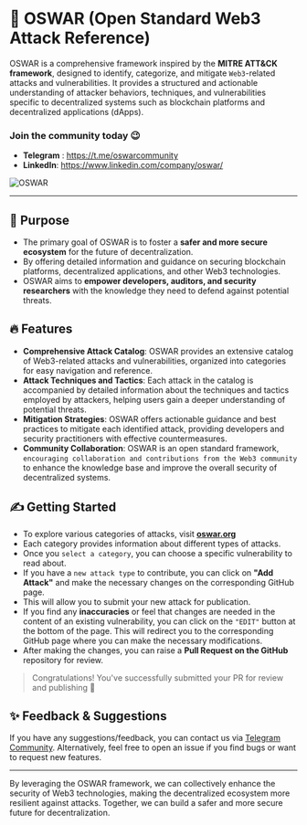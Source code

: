 # 🔐 OSWAR (Open Standard Web3 Attack Reference) 

OSWAR is a comprehensive framework inspired by the **MITRE ATT&CK framework**, designed to identify, categorize, and mitigate `Web3`-related attacks and vulnerabilities. It provides a structured and actionable understanding of attacker behaviors, techniques, and vulnerabilities specific to decentralized systems such as blockchain platforms and decentralized applications (dApps).
### Join the community today 😉
- **Telegram** : https://t.me/oswarcommunity
- **LinkedIn**: https://www.linkedin.com/company/oswar/

![OSWAR](oswar_og.png)

--------------------

## 🎯 Purpose

- The primary goal of OSWAR is to foster a **safer and more secure ecosystem** for the future of decentralization. 
- By offering detailed information and guidance on securing blockchain platforms, decentralized applications, and other Web3 technologies.
- OSWAR aims to **empower developers, auditors, and security researchers** with the knowledge they need to defend against potential threats.

## 🔥 Features

- **Comprehensive Attack Catalog**: OSWAR provides an extensive catalog of Web3-related attacks and vulnerabilities, organized into categories for easy navigation and reference.
- **Attack Techniques and Tactics**: Each attack in the catalog is accompanied by detailed information about the techniques and tactics employed by attackers, helping users gain a deeper understanding of potential threats.
- **Mitigation Strategies**: OSWAR offers actionable guidance and best practices to mitigate each identified attack, providing developers and security practitioners with effective countermeasures.
- **Community Collaboration**: OSWAR is an open standard framework, `encouraging collaboration and contributions from the Web3 community` to enhance the knowledge base and improve the overall security of decentralized systems.

## ✍️ Getting Started

- To explore various categories of attacks, visit **[oswar.org](https://www.oswar.org/)**
- Each category provides information about different types of attacks.
- Once you `select a category`, you can choose a specific vulnerability to read about.
- If you have a `new attack type` to contribute, you can click on **"Add Attack"** and make the necessary changes on the corresponding GitHub page. 
- This will allow you to submit your new attack for publication.
- If you find any **inaccuracies** or feel that changes are needed in the content of an existing vulnerability, you can click on the `"EDIT"` button at the bottom of the page. This will redirect you to the corresponding GitHub page where you can make the necessary modifications.
-  After making the changes, you can raise a **Pull Request on the GitHub** repository for review.

> Congratulations! You've successfully submitted your PR for review and publishing 🚀

## ✨ Feedback & Suggestions
If you have any suggestions/feedback, you can contact us via [Telegram Community](https://t.me/oswarcommunity). Alternatively, feel free to open an issue if you find bugs or want to request new features.

--------

By leveraging the OSWAR framework, we can collectively enhance the security of Web3 technologies, making the decentralized ecosystem more resilient against attacks. Together, we can build a safer and more secure future for decentralization.
